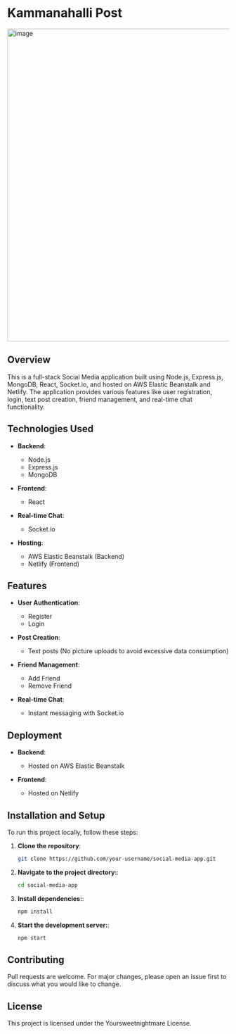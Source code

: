 # Kammanahalli Post
<img width="711" alt="image" src="https://github.com/Rakezt/SocialMediaApp/assets/110081692/5cbe32b3-8d8c-42d7-9760-bb33e95d8ef5">

## Overview

This is a full-stack Social Media application built using Node.js, Express.js, MongoDB, React, Socket.io, and hosted on AWS Elastic Beanstalk and Netlify. The application provides various features like user registration, login, text post creation, friend management, and real-time chat functionality.

## Technologies Used

- **Backend**:
  - Node.js
  - Express.js
  - MongoDB
  
- **Frontend**:
  - React
  
- **Real-time Chat**:
  - Socket.io
  
- **Hosting**:
  - AWS Elastic Beanstalk (Backend)
  - Netlify (Frontend)

## Features

- **User Authentication**:
  - Register
  - Login
  
- **Post Creation**:
  - Text posts (No picture uploads to avoid excessive data consumption)
  
- **Friend Management**:
  - Add Friend
  - Remove Friend
  
- **Real-time Chat**:
  - Instant messaging with Socket.io
  
## Deployment

- **Backend**:
  - Hosted on AWS Elastic Beanstalk
  
- **Frontend**:
  - Hosted on Netlify

## Installation and Setup

To run this project locally, follow these steps:

1. **Clone the repository**:
   ```bash
   git clone https://github.com/your-username/social-media-app.git
2. **Navigate to the project directory:**:
   ```bash
   cd social-media-app
3. **Install dependencies:**:
   ```bash
   npm install
4. **Start the development server:**:
   ```bash
   npm start


## Contributing

Pull requests are welcome. For major changes, please open an issue first to discuss what you would like to change.

## License

This project is licensed under the Yoursweetnightmare License.

